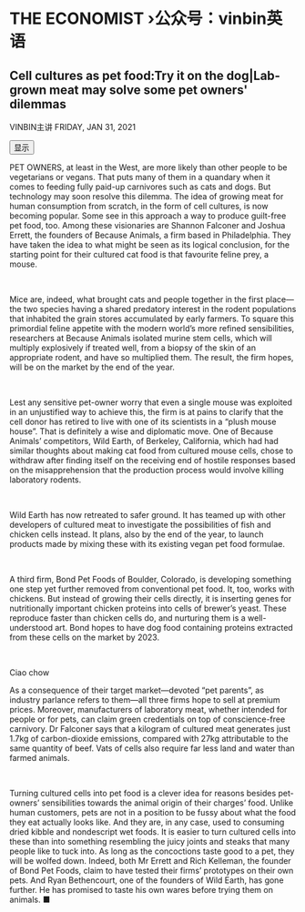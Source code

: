 # THE ECONOMIST ›公众号：vinbin英语

## Cell cultures as pet food:Try it on the dog|Lab-grown meat may solve some pet owners' dilemmas

VINBIN主讲 FRIDAY, JAN 31, 2021

<input type="button" value="显示" id="btn">


PET OWNERS, at least in the West, are more likely than other people to be vegetarians or vegans. That puts many of them in a quandary when it comes to feeding fully paid-up carnivores such as cats and dogs. But technology may soon resolve this dilemma. The idea of growing meat for human consumption from scratch, in the form of cell cultures, is now becoming popular. Some see in this approach a way to produce guilt-free pet food, too. Among these visionaries are Shannon Falconer and Joshua Errett, the founders of Because Animals, a firm based in Philadelphia. They have taken the idea to what might be seen as its logical conclusion, for the starting point for their cultured cat food is that favourite feline prey, a mouse.

<div id="dv0" style="display:none">HK咖</div><br/>

Mice are, indeed, what brought cats and people together in the first place—the two species having a shared predatory interest in the rodent populations that inhabited the grain stores accumulated by early farmers. To square this primordial feline appetite with the modern world’s more refined sensibilities, researchers at Because Animals isolated murine stem cells, which will multiply explosively if treated well, from a biopsy of the skin of an appropriate rodent, and have so multiplied them. The result, the firm hopes, will be on the market by the end of the year.

<div id="dv1" style="display:none">HK咖</div><br/>

Lest any sensitive pet-owner worry that even a single mouse was exploited in an unjustified way to achieve this, the firm is at pains to clarify that the cell donor has retired to live with one of its scientists in a “plush mouse house”. That is definitely a wise and diplomatic move. One of Because Animals’ competitors, Wild Earth, of Berkeley, California, which had had similar thoughts about making cat food from cultured mouse cells, chose to withdraw after finding itself on the receiving end of hostile responses based on the misapprehension that the production process would involve killing laboratory rodents.

<div id="dv2" style="display:none">HK咖</div><br/>

Wild Earth has now retreated to safer ground. It has teamed up with other developers of cultured meat to investigate the possibilities of fish and chicken cells instead. It plans, also by the end of the year, to launch products made by mixing these with its existing vegan pet food formulae.

<div id="dv3" style="display:none">HK咖</div><br/>

A third firm, Bond Pet Foods of Boulder, Colorado, is developing something one step yet further removed from conventional pet food. It, too, works with chickens. But instead of growing their cells directly, it is inserting genes for nutritionally important chicken proteins into cells of brewer’s yeast. These reproduce faster than chicken cells do, and nurturing them is a well-understood art. Bond hopes to have dog food containing proteins extracted from these cells on the market by 2023.

<div id="dv4" style="display:none">HK咖</div><br/>

Ciao chow

As a consequence of their target market—devoted “pet parents”, as industry parlance refers to them—all three firms hope to sell at premium prices. Moreover, manufacturers of laboratory meat, whether intended for people or for pets, can claim green credentials on top of conscience-free carnivory. Dr Falconer says that a kilogram of cultured meat generates just 1.7kg of carbon-dioxide emissions, compared with 27kg attributable to the same quantity of beef. Vats of cells also require far less land and water than farmed animals.

<div id="dv5" style="display:none">HK咖</div><br/>

Turning cultured cells into pet food is a clever idea for reasons besides pet-owners’ sensibilities towards the animal origin of their charges’ food. Unlike human customers, pets are not in a position to be fussy about what the food they eat actually looks like. And they are, in any case, used to consuming dried kibble and nondescript wet foods. It is easier to turn cultured cells into these than into something resembling the juicy joints and steaks that many people like to tuck into. As long as the concoctions taste good to a pet, they will be wolfed down. Indeed, both Mr Errett and Rich Kelleman, the founder of Bond Pet Foods, claim to have tested their firms’ prototypes on their own pets. And Ryan Bethencourt, one of the founders of Wild Earth, has gone further. He has promised to taste his own wares before trying them on animals. ■

<div id="dv6" style="display:none">HK咖</div><br/>

   <script src="translatedtext.js"></script>
